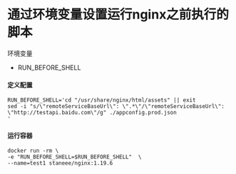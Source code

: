# 通过环境变量设置运行nginx之前执行的脚本
环境变量
- RUN_BEFORE_SHELL

#### 定义配置
```shell
RUN_BEFORE_SHELL='cd "/usr/share/nginx/html/assets" || exit
sed -i "s/\"remoteServiceBaseUrl\": \".*\"/\"remoteServiceBaseUrl\": \"http://testapi.baidu.com\"/g" ./appconfig.prod.json
'
```

#### 运行容器
```shell
docker run -rm \
-e "RUN_BEFORE_SHELL=$RUN_BEFORE_SHELL"  \
--name=test1 staneee/nginx:1.19.6
```